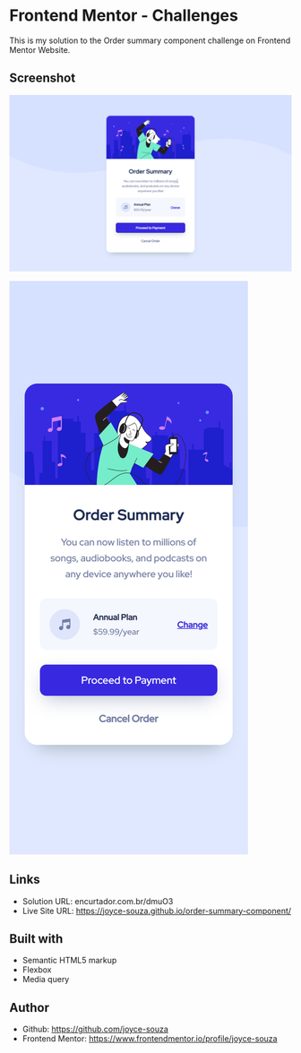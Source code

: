 # Frontend Mentor - Challenges

This is my solution to the Order summary component challenge on Frontend Mentor Website.

## Screenshot

![Order summary component - desktop](images/screenshot-desktop.png)

![Order summary component - mobile](images/screenshot-mobile.png)


## Links

- Solution URL: encurtador.com.br/dmuO3
- Live Site URL: https://joyce-souza.github.io/order-summary-component/

## Built with

- Semantic HTML5 markup
- Flexbox
- Media query

## Author

- Github: https://github.com/joyce-souza
- Frontend Mentor: https://www.frontendmentor.io/profile/joyce-souza